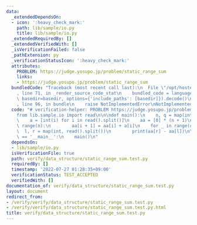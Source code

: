 ```yaml
---
data:
  _extendedDependsOn:
  - icon: ':heavy_check_mark:'
    path: lib/sample/io.py
    title: lib/sample/io.py
  _extendedRequiredBy: []
  _extendedVerifiedWith: []
  _isVerificationFailed: false
  _pathExtension: py
  _verificationStatusIcon: ':heavy_check_mark:'
  attributes:
    PROBLEM: https://judge.yosupo.jp/problem/static_range_sum
    links:
    - https://judge.yosupo.jp/problem/static_range_sum
  bundledCode: "Traceback (most recent call last):\n  File \"/opt/hostedtoolcache/Python/3.10.6/x64/lib/python3.10/site-packages/onlinejudge_verify/documentation/build.py\"\
    , line 71, in _render_source_code_stat\n    bundled_code = language.bundle(stat.path,\
    \ basedir=basedir, options={'include_paths': [basedir]}).decode()\n  File \"/opt/hostedtoolcache/Python/3.10.6/x64/lib/python3.10/site-packages/onlinejudge_verify/languages/python.py\"\
    , line 96, in bundle\n    raise NotImplementedError\nNotImplementedError\n"
  code: "# verification-helper: PROBLEM https://judge.yosupo.jp/problem/static_range_sum\n\
    from lib.sample.io import read\n\n\ndef main():\n    n, q = map(int, read().split())\n\
    \    a = [int(i) for i in read().split()]\n    aa = [0] * (n + 1)\n    for i in\
    \ range(n):\n        aa[i + 1] = aa[i] + a[i]\n    for _ in range(q):\n      \
    \  l, r = map(int, read().split())\n        print(aa[r] - aa[l])\n\n\nif __name__\
    \ == '__main__':\n    main()\n"
  dependsOn:
  - lib/sample/io.py
  isVerificationFile: true
  path: verify/data_structure/static_range_sum.test.py
  requiredBy: []
  timestamp: '2022-07-27 01:28:35+09:00'
  verificationStatus: TEST_ACCEPTED
  verifiedWith: []
documentation_of: verify/data_structure/static_range_sum.test.py
layout: document
redirect_from:
- /verify/verify/data_structure/static_range_sum.test.py
- /verify/verify/data_structure/static_range_sum.test.py.html
title: verify/data_structure/static_range_sum.test.py
---
```

